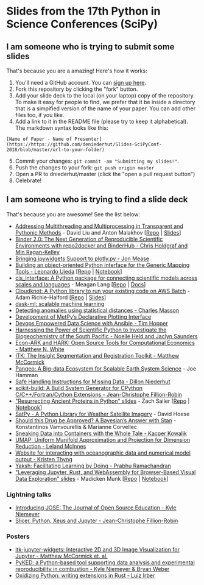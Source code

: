 # Slides from the 17th Python in Science Conferences (SciPy)


## I am someone who is trying to submit some slides

That's because you are a amazing! Here's how it works:

1. You'll need a GitHub account. You can [sign up here](https://github.com/join).
2. Fork this repository by clicking the "fork" button.
3. Add your slide deck to the local (on your laptop) copy of the repository. To make it easy for people to find, we prefer that it be inside a directory that is a simpified version of the name of your paper. You can add other files too, if you like.
4. Add a link to it in the README file (please try to keep it alphabetical). The markdown syntax looks like this:

`[Name of Paper - Name of Presenter](https://https://github.com/deniederhut/Slides-SciPyConf-2018/blob/master/url-to-your-folder)`

5. Commit your changes: `git commit -am "Submitting my slides!"`.
6. Push the changes to your fork: `git push origin master`
7. Open a PR to dniederhut/master (click the "open a pull request button")
8. Celebrate!

## I am someone who is trying to find a slide deck

That's because you are awesome! See the list below:
- [Addressing Multithreading and Multiprocessing in Transparent and Pythonic Methods](https://github.com/deniederhut/Slides-SciPyConf-2018/tree/master/pythonic-multithreading-multiprocessing) - David Liu and Anton Malakhov [[Repo](https://github.com/IntelPython/composability_bench/tree/master/scipy2018_demo) | [Slides](https://github.com/deniederhut/Slides-SciPyConf-2018/tree/master/pythonic-multithreading-multiprocessing/pythonic_multithreading_multiprocessing.pdf)]
- [Binder 2.0: The Next Generation of Reproducible Scientific Environments with repo2docker and BinderHub - Chris Holdgraf and Min Ragan-Kelley](http://bit.ly/scipy-2018-binder)
- [Bringing ipywidgets Support to plotly.py - Jon Mease](https://github.com/deniederhut/Slides-SciPyConf-2018/tree/master/plotly-ipywidgets)
- [Building an object-oriented Python interface for the Generic Mapping Tools - Leonardo
  Uieda](https://doi.org/10.6084/m9.figshare.6814052) [[Repo](https://github.com/leouieda/scipy2018) | [Notebook](http://try.gmtpython.xyz/)]
- [cis_interface: A Python package for connecting scientific models across scales and languages](https://github.com/deniederhut/Slides-SciPyConf-2018/blob/master/cis_interface) - Meagan Lang [[Repo](https://github.com/cropsinsilico/cis_interface) | [Docs](https://cropsinsilico.github.io/cis_interface/)]
- [Cloudknot: A Python library to run your existing code on AWS Batch](https://richford.github.io/scipy2018-cloudknot-talk/) - Adam Richie-Halford [[Repo](https://github.com/richford/scipy2018-cloudknot-talk) | [Slides](https://richford.github.io/scipy2018-cloudknot-talk/#/cover)]
- [dask-ml: scalable machine learning](https://tomaugspurger.github.io/slides/dask-ml-scipy)
- [Detecting anomalies using statistical distances - Charles Masson](https://docs.google.com/presentation/d/1UE3cUxviX5EzyPzdoEbQm-0lL3Y6Htr0wRF2t3-5xNg/edit?usp=sharing)
- [Development of MetPy’s Declarative Plotting Interface](https://github.com/deniederhut/Slides-SciPyConfg-2018/tree/master/metpy-declarative-interface)
- [Devops Empowered Data Science with Ansible - Tim Hopper](https://tdhopper.com/blog/ansible-talk/)
- [Harnessing the Power of Scientific Python to Investigate the Biogeochemistry of the South Pacific - Noelle Held and Jaclyn Saunders](https://github.com/deniederhut/Slides-SciPyConf-2018/tree/master/harnessing_scipy_marine_biogeochemistry)
- [Econ-ARK and HARK: Open Source Tools for Computational Economics - Matthew N. White](https://github.com/deniederhut/Slides-SciPyConf-2018/tree/master/econ-ark)
- [ITK: The Insight Segmentation and Registration Toolkit - Matthew McCormick](https://github.com/deniederhut/Slides-SciPyConf-2018/tree/master/itk)
- [Pangeo: A Big-data Ecosystem for Scalable Earth System Science](https://github.com/deniederhut/Slides-SciPyConf-2018/tree/master/pangeo) - Joe Hamman
- [Safe Handling Instructions for Missing Data - Dillon Niederhut](https://github.com/deniederhut/Slides-SciPyConf-2018/tree/master/safe-handle-missing-data)
- [scikit-build: A Build System Generator for CPython C/C++/Fortran/Cython Extensions - Jean-Christophe Fillion-Robin](scikit-build-talk#readme)
- ["Resurrecting Ancient Proteins in Python" slides](https://zsailer.github.io/scipy-2018/slides/index.html#/) - Zach Sailer [[Repo](https://github.com/Zsailer/scipy-2018) | [Notebook](https://github.com/Zsailer/scipy-2018/blob/master/intro-notebook.ipynb)]
- [SatPy - A Python Library for Weather Satellite Imagery](https://github.com/deniederhut/Slides-SciPyConf-2018/tree/master/satpy/) - David Hoese
- [Should this Drug be Approved? A Bayesian’s Answer with Stan](https://github.com/deniederhut/Slides-SciPyConf-2018/blob/master/bayesian-stan-drug-approval) - Konstantinos Vamvourellis & Marianne Corvellec
- [Sneaking Data into Containers with the Whole Tale - Kacper Kowalik](https://github.com/deniederhut/Slides-SciPyConf-2018/tree/master/sneaking-data-into-containers-with-WT)
- [UMAP: Uniform Manifold Approximation and Projection for Dimension Reduction - Leland McInnes](https://github.com/deniederhut/Slides-SciPyConf-2018/tree/master/umap)
- [Website for interacting with oceanographic data and numerical model output - Kristen Thyng](https://github.com/deniederhut/Slides-SciPyConf-2018/blob/master/website-ocean)
- [Yaksh: Facilitating Learning by Doing - Prabhu Ramachandran](https://github.com/deniederhut/Slides-SciPyConf-2018/tree/master/yaksh-learning-by-doing)
- ["Leveraging Jupyter, Rust, and WebAssembly for Browser-Based Visual Data Exploration" slides](https://munkm.github.io/2018-07-13-scipy) - Madicken Munk [[Repo](https://github.com/munkm/2018-07-13-scipy) | [Notebook](https://github.com/munkm/2018-07-13-scipy/blob/master/notebooks/demo-scipy-2018.ipynb)]

### Lightning talks

- [Introducing JOSE: The Journal of Open Source Education - Kyle Niemeyer](https://github.com/deniederhut/Slides-SciPyConf-2018/blob/master/introducing-jose-lightning-talk/JOSE-lightning-talk.pdf)
- [Slicer, Python, Xeus and Jupyter - Jean-Christophe Fillion-Robin](slicer-python-xeus-jupyter-lightning-talk#readme)

### Posters

- [itk-jupyter-widgets: Interactive 2D and 3D Image Visualization for Jupyter - Matthew McCormick et. al.](https://github.com/thewtex/scipy-2018-itk-jupyter-widgets-poster)
- [PyKED: a Python-based tool supporting data analysis and experimental reproducibility in combustion - Kyle Niemeyer & Bryan Weber](https://doi.org/10.5281/zenodo.1312239)
- [Oxidizing Python: writing extensions in Rust - Luiz Irber](https://doi.org/10.7490/f1000research.1115726.1)
